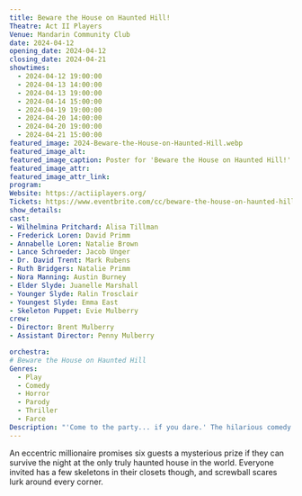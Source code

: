 ```yaml
---
title: Beware the House on Haunted Hill!
Theatre: Act II Players
Venue: Mandarin Community Club
date: 2024-04-12
opening_date: 2024-04-12
closing_date: 2024-04-21
showtimes:
  - 2024-04-12 19:00:00
  - 2024-04-13 14:00:00
  - 2024-04-13 19:00:00
  - 2024-04-14 15:00:00
  - 2024-04-19 19:00:00
  - 2024-04-20 14:00:00
  - 2024-04-20 19:00:00
  - 2024-04-21 15:00:00
featured_image: 2024-Beware-the-House-on-Haunted-Hill.webp
featured_image_alt: 
featured_image_caption: Poster for 'Beware the House on Haunted Hill!'
featured_image_attr: 
featured_image_attr_link: 
program:
Website: https://actiiplayers.org/
Tickets: https://www.eventbrite.com/cc/beware-the-house-on-haunted-hill-3156329
show_details: 
cast:
- Wilhelmina Pritchard: Alisa Tillman
- Frederick Loren: David Primm
- Annabelle Loren: Natalie Brown
- Lance Schroeder: Jacob Unger
- Dr. David Trent: Mark Rubens
- Ruth Bridgers: Natalie Primm
- Nora Manning: Austin Burney
- Elder Slyde: Juanelle Marshall
- Younger Slyde: Ralin Trosclair
- Youngest Slyde: Emma East
- Skeleton Puppet: Evie Mulberry
crew:
- Director: Brent Mulberry
- Assistant Director: Penny Mulberry

orchestra:
# Beware the House on Haunted Hill
Genres:
  - Play
  - Comedy
  - Horror
  - Parody
  - Thriller
  - Farce
Description: "'Come to the party... if you dare.' The hilarious comedy based on the 1959 Vincent Price film."
---
```

An eccentric millionaire promises six guests a mysterious prize if they can survive the night at the only truly haunted house in the world. Everyone invited has a few skeletons in their closets though, and screwball scares lurk around every corner.